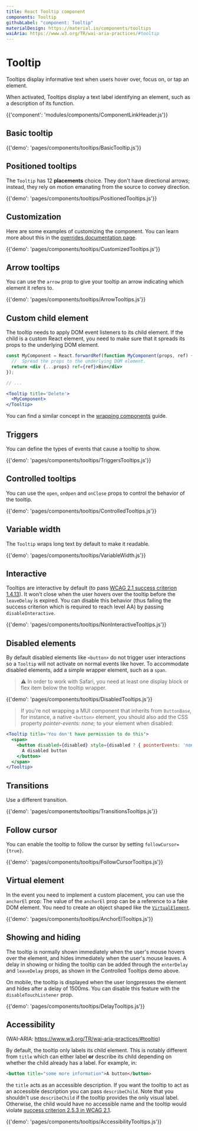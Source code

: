 ```yaml
---
title: React Tooltip component
components: Tooltip
githubLabel: "component: Tooltip"
materialDesign: https://material.io/components/tooltips
waiAria: https://www.w3.org/TR/wai-aria-practices/#tooltip
---
```


# Tooltip

<p class='description'>Tooltips display informative text when users hover over, focus on, or tap an element.</p>

When activated, Tooltips display a text label identifying an element, such as a description of its function.

{{'component': 'modules/components/ComponentLinkHeader.js'}}

## Basic tooltip

{{'demo': 'pages/components/tooltips/BasicTooltip.js'}}

## Positioned tooltips

The `Tooltip` has 12 **placements** choice.
They don't have directional arrows; instead, they rely on motion emanating from the source to convey direction.

{{'demo': 'pages/components/tooltips/PositionedTooltips.js'}}

## Customization

Here are some examples of customizing the component.
You can learn more about this in the [overrides documentation page](/customization/how-to-customize/).

{{'demo': 'pages/components/tooltips/CustomizedTooltips.js'}}

## Arrow tooltips

You can use the `arrow` prop to give your tooltip an arrow indicating which element it refers to.

{{'demo': 'pages/components/tooltips/ArrowTooltips.js'}}

## Custom child element

The tooltip needs to apply DOM event listeners to its child element.
If the child is a custom React element, you need to make sure that it spreads its props to the underlying DOM element.

```jsx
const MyComponent = React.forwardRef(function MyComponent(props, ref) {
  //  Spread the props to the underlying DOM element.
  return <div {...props} ref={ref}>Bin</div>
});

// ...

<Tooltip title='Delete'>
  <MyComponent>
</Tooltip>
```

You can find a similar concept in the [wrapping components](/guides/composition/#wrapping-components) guide.

## Triggers

You can define the types of events that cause a tooltip to show.

{{'demo': 'pages/components/tooltips/TriggersTooltips.js'}}

## Controlled tooltips

You can use the `open`, `onOpen` and `onClose` props to control the behavior of the tooltip.

{{'demo': 'pages/components/tooltips/ControlledTooltips.js'}}

## Variable width

The `Tooltip` wraps long text by default to make it readable.

{{'demo': 'pages/components/tooltips/VariableWidth.js'}}

## Interactive

Tooltips are interactive by default (to pass [WCAG 2.1 success criterion 1.4.13](https://www.w3.org/TR/WCAG21/#content-on-hover-or-focus)).
It won't close when the user hovers over the tooltip before the `leaveDelay` is expired.
You can disable this behavior (thus failing the success criterion which is required to reach level AA) by passing `disableInteractive`.

{{'demo': 'pages/components/tooltips/NonInteractiveTooltips.js'}}

## Disabled elements

By default disabled elements like `<button>` do not trigger user interactions so a `Tooltip` will not activate on normal events like hover. To accommodate disabled elements, add a simple wrapper element, such as a `span`.

> ⚠️ In order to work with Safari, you need at least one display block or flex item below the tooltip wrapper.

{{'demo': 'pages/components/tooltips/DisabledTooltips.js'}}

> If you're not wrapping a MUI component that inherits from `ButtonBase`, for instance, a native `<button>` element, you should also add the CSS property _pointer-events: none;_ to your element when disabled:

```jsx
<Tooltip title='You don't have permission to do this'>
  <span>
    <button disabled={disabled} style={disabled ? { pointerEvents: 'none' } : {}}>
      A disabled button
    </button>
  </span>
</Tooltip>
```

## Transitions

Use a different transition.

{{'demo': 'pages/components/tooltips/TransitionsTooltips.js'}}

## Follow cursor

You can enable the tooltip to follow the cursor by setting `followCursor={true}`.

{{'demo': 'pages/components/tooltips/FollowCursorTooltips.js'}}

## Virtual element

In the event you need to implement a custom placement, you can use the `anchorEl` prop:
The value of the `anchorEl` prop can be a reference to a fake DOM element.
You need to create an object shaped like the [`VirtualElement`](https://popper.js.org/docs/v2/virtual-elements/).

{{'demo': 'pages/components/tooltips/AnchorElTooltips.js'}}

## Showing and hiding

The tooltip is normally shown immediately when the user's mouse hovers over the element, and hides immediately when the user's mouse leaves. A delay in showing or hiding the tooltip can be added through the `enterDelay` and `leaveDelay` props, as shown in the Controlled Tooltips demo above.

On mobile, the tooltip is displayed when the user longpresses the element and hides after a delay of 1500ms. You can disable this feature with the `disableTouchListener` prop.

{{'demo': 'pages/components/tooltips/DelayTooltips.js'}}

## Accessibility

(WAI-ARIA: https://www.w3.org/TR/wai-aria-practices/#tooltip)

By default, the tooltip only labels its child element.
This is notably different from `title` which can either label **or** describe its child depending on whether the child already has a label.
For example, in:

```html
<button title="some more information">A button</button>
```

the `title` acts as an accessible description.
If you want the tooltip to act as an accessible description you can pass `describeChild`.
Note that you shouldn't use `describeChild` if the tooltip provides the only visual label. Otherwise, the child would have no accessible name and the tooltip would violate [success criterion 2.5.3 in WCAG 2.1](https://www.w3.org/WAI/WCAG21/Understanding/label-in-name.html).

{{'demo': 'pages/components/tooltips/AccessibilityTooltips.js'}}
